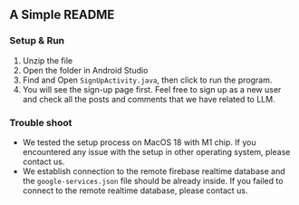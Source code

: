 ## A Simple README

### Setup & Run
1. Unzip the file
2. Open the folder in Android Studio
3. Find and Open `SignUpActivity.java`, then click to run the program.
4. You will see the sign-up page first. Feel free to sign up as a new user and check all the posts and comments that we have related to LLM.

### Trouble shoot
- We tested the setup process on MacOS 18 with M1 chip. If you encountered any issue with the setup in other operating system, please contact us.
- We establish connection to the remote firebase realtime database and the `google-services.json` file should be already inside. If you failed to connect to the remote realtime database, please contact us.
